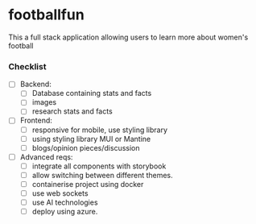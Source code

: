# footballfun
This a full stack application allowing users to learn more about women's football

### Checklist
- [ ] Backend:
  - [ ] Database containing stats and facts
  - [ ] images
  - [ ] research stats and facts

- [ ] Frontend:
  - [ ] responsive for mobile, use styling library
  - [ ] using styling library MUI or Mantine
  - [ ] blogs/opinion pieces/discussion

- [ ] Advanced reqs:
  - [ ] integrate all components with storybook
  - [ ] allow switching between different themes.
  - [ ] containerise project using docker
  - [ ] use web sockets
  - [ ] use AI technologies
  - [ ] deploy using azure.
